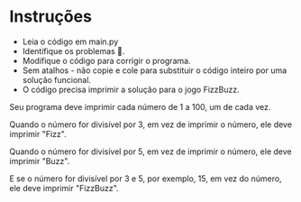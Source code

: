 # Instruções

- Leia o código em main.py
- Identifique os problemas 🐞.
- Modifique o código para corrigir o programa.
- Sem atalhos - não copie e cole para substituir o código inteiro por uma solução funcional.
- O código precisa imprimir a solução para o jogo FizzBuzz.

Seu programa deve imprimir cada número de 1 a 100, um de cada vez.

Quando o número for divisível por 3, em vez de imprimir o número, ele deve imprimir "Fizz".

Quando o número for divisível por 5, em vez de imprimir o número, ele deve imprimir "Buzz".

E se o número for divisível por 3 e 5, por exemplo, 15, em vez do número, ele deve imprimir "FizzBuzz".
